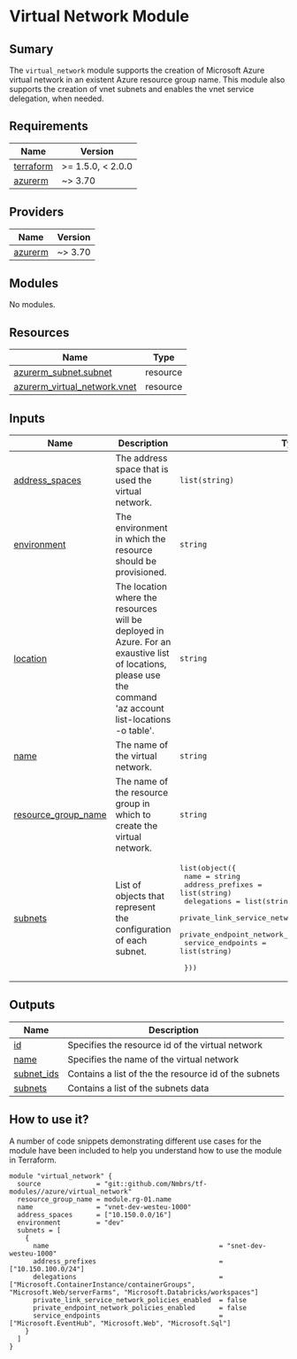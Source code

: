 # Virtual Network Module

## Sumary

The `virtual_network` module supports the creation of Microsoft Azure virtual network in an existent Azure resource group name. This module also supports
the creation of vnet subnets and enables the vnet service delegation, when needed.

## Requirements

| Name | Version |
|------|---------|
| <a name="requirement_terraform"></a> [terraform](#requirement\_terraform) | >= 1.5.0, < 2.0.0 |
| <a name="requirement_azurerm"></a> [azurerm](#requirement\_azurerm) | ~> 3.70 |

## Providers

| Name | Version |
|------|---------|
| <a name="provider_azurerm"></a> [azurerm](#provider\_azurerm) | ~> 3.70 |

## Modules

No modules.

## Resources

| Name | Type |
|------|------|
| [azurerm_subnet.subnet](https://registry.terraform.io/providers/hashicorp/azurerm/latest/docs/resources/subnet) | resource |
| [azurerm_virtual_network.vnet](https://registry.terraform.io/providers/hashicorp/azurerm/latest/docs/resources/virtual_network) | resource |

## Inputs

| Name | Description | Type | Default | Required |
|------|-------------|------|---------|:--------:|
| <a name="input_address_spaces"></a> [address\_spaces](#input\_address\_spaces) | The address space that is used the virtual network. | `list(string)` | `[]` | no |
| <a name="input_environment"></a> [environment](#input\_environment) | The environment in which the resource should be provisioned. | `string` | n/a | yes |
| <a name="input_location"></a> [location](#input\_location) | The location where the resources will be deployed in Azure. For an exaustive list of locations, please use the command 'az account list-locations -o table'. | `string` | n/a | yes |
| <a name="input_name"></a> [name](#input\_name) | The name of the virtual network. | `string` | n/a | yes |
| <a name="input_resource_group_name"></a> [resource\_group\_name](#input\_resource\_group\_name) | The name of the resource group in which to create the virtual network. | `string` | n/a | yes |
| <a name="input_subnets"></a> [subnets](#input\_subnets) | List of objects that represent the configuration of each subnet. | <pre>list(object({<br>    name                                          = string<br>    address_prefixes                              = list(string)<br>    delegations                                   = list(string)<br>    private_link_service_network_policies_enabled = bool<br>    private_endpoint_network_policies_enabled     = bool<br>    service_endpoints                             = list(string)<br><br>  }))</pre> | `[]` | no |

## Outputs

| Name | Description |
|------|-------------|
| <a name="output_id"></a> [id](#output\_id) | Specifies the resource id of the virtual network |
| <a name="output_name"></a> [name](#output\_name) | Specifies the name of the virtual network |
| <a name="output_subnet_ids"></a> [subnet\_ids](#output\_subnet\_ids) | Contains a list of the the resource id of the subnets |
| <a name="output_subnets"></a> [subnets](#output\_subnets) | Contains a list of the subnets data |

## How to use it?

A number of code snippets demonstrating different use cases for the module have been included to help you understand how to use the module in Terraform.

```hcl
module "virtual_network" {
  source              = "git::github.com/Nmbrs/tf-modules//azure/virtual_network"
  resource_group_name = module.rg-01.name
  name                = "vnet-dev-westeu-1000"
  address_spaces      = ["10.150.0.0/16"]
  environment         = "dev"
  subnets = [
    {
      name                                           = "snet-dev-westeu-1000"
      address_prefixes                               = ["10.150.100.0/24"]
      delegations                                    = ["Microsoft.ContainerInstance/containerGroups", "Microsoft.Web/serverFarms", "Microsoft.Databricks/workspaces"]
      private_link_service_network_policies_enabled  = false
      private_endpoint_network_policies_enabled      = false
      service_endpoints                              = ["Microsoft.EventHub", "Microsoft.Web", "Microsoft.Sql"]
    }
  ]
}
```

